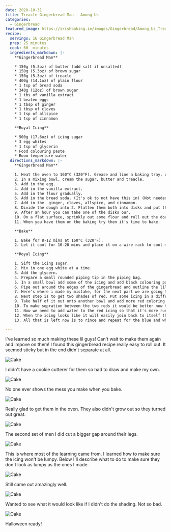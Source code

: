 ```yaml
---
date: 2020-10-31
title: Treacle Gingerbread Man - Among Us
categories:
  - Gingerbread
featured_image: https://irishbaking.ie/images/Gingerbread/Among_Us_Treacle_Gingerbread_Man/Image_13.webp
recipe:
  servings: 16 Gingerbread Man
  prep: 25 minutes
  cook: 60  minutes
  ingredients_markdown: |-
    **Gingerbread Man**

    * 150g (5.3oz) of butter (add salt if unsalted)
    * 150g (5.3oz) of brown sugar
    * 150g (5.3oz) of treacle
    * 400g (14.1oz) of plain flour
    * 1 tsp of bread soda
    * 340g (12oz) of brown sugar
    * 1 tbs of vanilla extract
    * 1 beaten eggs
    * 1 tbsp of ginger
    * 1 tbsp of cloves
    * 1 tsp of allspice
    * 1 tsp of cinnamon

    **Royal Icing**

    * 500g (17.6oz) of icing sugar
    * 3 egg whites
    * 1 tsp of glycerin
    * Food colouring paste
    * Room temperture water
  directions_markdown: |-
    **Gingerbread Man**

    1. Heat the oven to 160°C (320°F). Grease and line a baking tray, or line the baking tray with parchment  paper.
    2. In a mixing bowl, cream the sugar, butter and treacle.
    3. Add in the egg.
    4. Add in the vanilla extract.
    5. Add in the flour gradually.
    6. Add in the bread soda. (It's ok to not have this in) (Not needed if using self-raising flour is also good to use)
    7. Add in the  ginger, cloves, allspice, and cinnamon.
    8. Divide the dough into 2. Flatten them both into disks and put them in the fridge.
    9. After an hour you can take one of the disks our.
    10. On a flat surface, sprinkly out some flour and roll out the dough to the desired shapes.
    11. When you have them on the baking try then it's time to bake.

    **Bake**

    1. Bake for 8-12 mins at 160°C (320°F).
    2. Let it cool for 10-20 mins and place it on a wire rack to cool more.

    **Royal Icing**

    1. Sift the icing sugar.
    2. Mix in one egg white at a time.
    3. Add the glycern.
    4. Prepare a small rounded piping tip in the piping bag.
    5. In a small bowl add some of the icing and add black colouring paste and mix well.
    6. Pipe out around the edges of the gingerbread and outline the lil guys visor and bag.
    7. Here's where i made my mistake, for the next part we are going to fill in the gaps with the different colors. For this we need to icing to be more runny. And to do that we have to add water to the icing.
    8. Next step is to get two shades of red. Put some icing in a different bowl and add red colouring paste.
    9. Take half of it out onto another bowl and add more red coloring paste.
    10. To make sepration between the two reds it would be better now to put one of the red icing into a piping bag and draw those lines to highlight the shading.
    11. Now we need to add water to the red icing so that it's more runny and will be flat and even on the gingerbread. (Unlike mine)
    12. When the icing looks like it will easily join back to itself then it's ready to pipe in the colours.
    13. All that is left now is to rince and repeat for the blue and white shading on the visor.

---
```

I've learned so much making these lil guys! Can't wait to make them again and impove on them! I found this gingerbread recipe really easy to roll out. It seemed sticky but in the end didn't separate at all.

![Cake](https://irishbaking.ie/images/Gingerbread/Among_Us_Treacle_Gingerbread_Man/Image_1.webp)

I didn't have a cookie cutterer for them so had to draw and make my own.

![Cake](https://irishbaking.ie/images/Gingerbread/Among_Us_Treacle_Gingerbread_Man/Image_3.webp)

No one ever shows the mess you make when you bake.

![Cake](https://irishbaking.ie/images/Gingerbread/Among_Us_Treacle_Gingerbread_Man/Image_4.webp)

Really glad to get them in the oven. They also didn't grow out so they turned out great.

![Cake](https://irishbaking.ie/images/Gingerbread/Among_Us_Treacle_Gingerbread_Man/Image_5.webp)

The second set of men I did cut a bigger gap around their legs.

![Cake](https://irishbaking.ie/images/Gingerbread/Among_Us_Treacle_Gingerbread_Man/Image_6.webp)

This is where most of the learning came from. I learned how to make sure the icing won't be lumpy. Below I'll describe what to do to make sure they don't look as lumpy as the ones I made.

![Cake](https://irishbaking.ie/images/Gingerbread/Among_Us_Treacle_Gingerbread_Man/Image_7.webp)

Still came out amazingly well.

![Cake](https://irishbaking.ie/images/Gingerbread/Among_Us_Treacle_Gingerbread_Man/Image_9.webp)

Wanted to see what it would look like if I didn't do the shading. Not so bad.

![Cake](https://irishbaking.ie/images/Gingerbread/Among_Us_Treacle_Gingerbread_Man/Image_12.webp)

Halloween ready!
